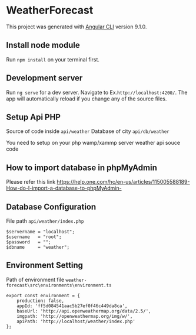 # WeatherForecast

This project was generated with [Angular CLI](https://github.com/angular/angular-cli) version 9.1.0.

## Install node module

Run `npm install` on your terminal first.

## Development server

Run `ng serve` for a dev server. Navigate to Ex.`http://localhost:4200/`. The app will automatically reload if you change any of the source files.


## Setup Api PHP 

Source of code inside `api/weather`
Database of city  `api/db/weather`

You need to setup on your php wamp/xammp server weather api souce code


## How to import database in phpMyAdmin

Please refer this link  https://help.one.com/hc/en-us/articles/115005588189-How-do-I-import-a-database-to-phpMyAdmin-

## Database Configuration

File path `api/weather/index.php`

```
$servername = "localhost";
$username   = "root";
$password   = "";
$dbname     = "weather";
``` 


## Environment Setting

Path of environment file `weather-forecast\src\environments\environment.ts`

```
export const environment = {
    production: false,
    appId: 'ff5d084541aac5b27ef0f46c449da8ca',
    baseUrl: 'http://api.openweathermap.org/data/2.5/',
    imgpath: 'http://openweathermap.org/img/w/',
    apiPath: 'http://localhost/weather/index.php'
};
``` 

